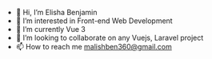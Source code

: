 - 👋 Hi, I’m Elisha Benjamin
- 👀 I’m interested in Front-end Web Development
- 🌱 I’m currently Vue 3
- 💞️ I’m looking to collaborate on any Vuejs, Laravel project
- 📫 How to reach me malishben360@gmail.com

<!---
malishben360/malishben360 is a ✨ special ✨ repository because its `README.md` (this file) appears on your GitHub profile.
You can click the Preview link to take a look at your changes.
--->
